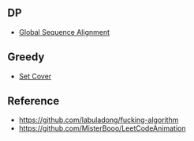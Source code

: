 ## DP
- [Global Sequence Alignment](https://github.com/guangzhaocs/algorithm/blob/main/DynamicProgramming/SeqGlobalAlignment.py)

## Greedy
- [Set Cover](https://github.com/guangzhaocs/algorithm/blob/main/Greedy/SetCover.md)

## Reference

- https://github.com/labuladong/fucking-algorithm
- https://github.com/MisterBooo/LeetCodeAnimation
